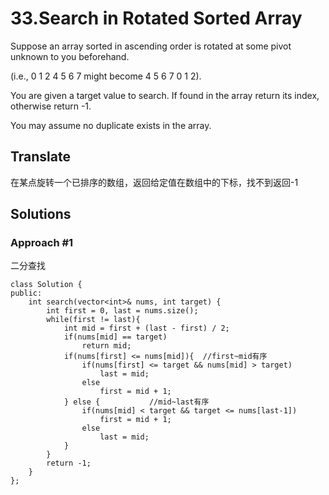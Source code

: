 # 33.Search in Rotated Sorted Array #

Suppose an array sorted in ascending order is rotated at some pivot unknown to you beforehand.

(i.e., 0 1 2 4 5 6 7 might become 4 5 6 7 0 1 2).

You are given a target value to search. If found in the array return its index, otherwise return -1.

You may assume no duplicate exists in the array.

## Translate ##

在某点旋转一个已排序的数组，返回给定值在数组中的下标，找不到返回-1

## Solutions ##

### Approach #1 ###

二分查找

	class Solution {
	public:
	    int search(vector<int>& nums, int target) {
	        int first = 0, last = nums.size();
	        while(first != last){
	            int mid = first + (last - first) / 2;
	            if(nums[mid] == target) 
	                return mid;
	            if(nums[first] <= nums[mid]){  //first~mid有序
	                if(nums[first] <= target && nums[mid] > target)
	                    last = mid;
	                else
	                    first = mid + 1;
	            } else {           //mid~last有序
	                if(nums[mid] < target && target <= nums[last-1])
	                    first = mid + 1;
	                else
	                    last = mid;
	            }
	        }
	        return -1;
	    }
	};